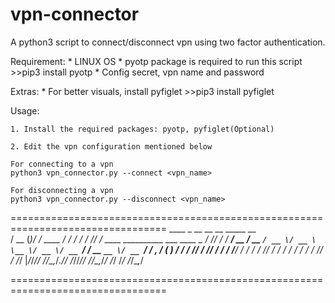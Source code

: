 # vpn-connector
A python3 script to connect/disconnect vpn using two factor authentication.

Requirement:
    * LINUX OS
    * pyotp package is required to run this script
      >>pip3 install pyotp
    * Config secret, vpn name and password

Extras:
    * For better visuals, install pyfiglet
      >>pip3 install pyfiglet

Usage:

    1. Install the required packages: pyotp, pyfiglet(Optional)

    2. Edit the vpn configuration mentioned below

    For connecting to a vpn
    python3 vpn_connector.py --connect <vpn_name>

    For disconnecting a vpn
    python3 vpn_connector.py --disconnect <vpn_name>

=================================================================================
    ____  _      __          __    __    _____ __                              
   / __ \(_)____/ /_  ____ _/ /_  / /_  / ___// /_  ____ __________ ___  ____ _
  / /_/ / / ___/ __ \/ __ `/ __ \/ __ \ \__ \/ __ \/ __ `/ ___/ __ `__ \/ __ `/
 / _, _/ (__  ) / / / /_/ / /_/ / / / /___/ / / / / /_/ / /  / / / / / / /_/ / 
/_/ |_/_/____/_/ /_/\__,_/_.___/_/ /_//____/_/ /_/\__,_/_/  /_/ /_/ /_/\__,_/  

=================================================================================


